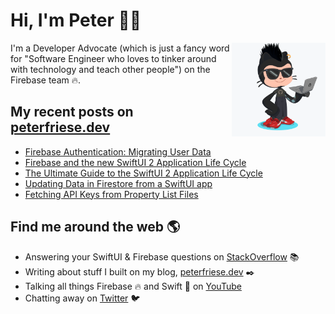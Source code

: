 # Hi, I'm Peter 👋🏼
<img align="right" width="150" height="150" src="https://github.com/peterfriese/peterfriese/blob/master/octopeter/peterfriese-octocat-with-computer.png?raw=true">

I'm a Developer Advocate (which is just a fancy word for "Software Engineer who loves to tinker around with technology and teach other people") on the Firebase team 🔥.

## My recent posts on [peterfriese.dev](https://peterfriese.dev/)
<!-- BLOG-POST-LIST:START -->
- [Firebase Authentication: Migrating User Data](https://peterfriese.dev/replicating-reminder-swiftui-firebase-part4/)
- [Firebase and the new SwiftUI 2 Application Life Cycle](https://peterfriese.dev/swiftui-new-app-lifecycle-firebase/)
- [The Ultimate Guide to the SwiftUI 2 Application Life Cycle](https://peterfriese.dev/ultimate-guide-to-swiftui2-application-lifecycle/)
- [Updating Data in Firestore from a SwiftUI app](https://peterfriese.dev/swiftui-firebase-update-data/)
- [Fetching API Keys from Property List Files](https://peterfriese.dev/reading-api-keys-from-plist-files/)
<!-- BLOG-POST-LIST:END -->

## Find me around the web 🌎

- Answering your SwiftUI & Firebase questions on [StackOverflow](https://stackoverflow.com/users/281221/peter-friese) 📚
- Writing about stuff I built on my blog, [peterfriese.dev](https://peterfriese.dev/) ✒️
- Talking all things Firebase 🔥 and Swift 🍏 on [YouTube](https://www.youtube.com/channel/UCP4bf6IHJJQehibu6ai__cg)
- Chatting away on [Twitter](https://twitter.com/peterfriese) 🐦
